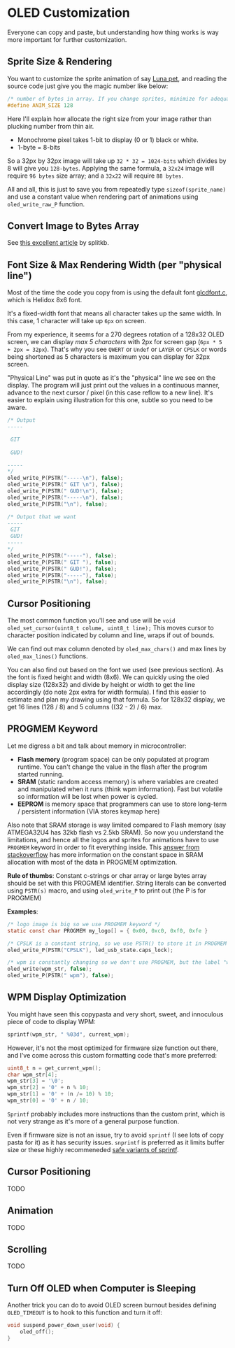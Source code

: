 # OLED Customization

Everyone can copy and paste, but understanding how thing works is way more important for further customization.

## Sprite Size & Rendering

You want to customize the sprite animation of say [Luna pet](https://www.reddit.com/r/olkb/comments/lmtgxc/introducing_luna_the_qmk_keyboard_pet/), and reading the source code just give you the magic number like below:

```c
/* number of bytes in array. If you change sprites, minimize for adequate firmware size. max is 1024 */
#define ANIM_SIZE 128           
```

Here I'll explain how allocate the right size from your image rather than plucking number from thin air.

* Monochrome pixel takes 1-bit to display (0 or 1) black or white.
* 1-byte = 8-bits

So a 32px by 32px image will take up `32 * 32 = 1024-bits` which divides by 8 will give you `128-bytes`. Applying the same formula, a `32x24` image will require `96 bytes` size array; and a `32x22` will require `88 bytes`.

All and all, this is just to save you from repeatedly type `sizeof(sprite_name)` and use a constant value when rendering part of animations using `oled_write_raw_P` function.

## Convert Image to Bytes Array

See [this excellent article](https://docs.splitkb.com/hc/en-us/articles/360013811280) by splitkb.

## Font Size & Max Rendering Width (per "physical line")

Most of the time the code you copy from is using the default font [glcdfont.c](https://github.com/qmk/qmk_firmware/blob/master/drivers/oled/glcdfont.c), which is Helidox 8x6 font.

It's a fixed-width font that means all character takes up the same width. In this case, 1 character will take up `6px` on screen.

From my experience, it seems for a 270 degrees rotation of a 128x32 OLED screen, we can display *max 5 characters* with 2px for screen gap (`6px * 5 + 2px = 32px`). That's why you see `QWERT` or `Undef` or `LAYER` or `CPSLK` or words being shortened as 5 characters is maximum you can display for 32px screen.

"Physical Line" was put in quote as it's the "physical" line we see on the display. The program will just print out the values in a continuous manner, advance to the next cursor / pixel (in this case reflow to a new line). It's easier to explain using illustration for this one, subtle so you need to be aware.

```c
/* Output 
-----

 GIT
 
 GUD!

-----
*/
oled_write_P(PSTR("-----\n"), false);
oled_write_P(PSTR(" GIT \n"), false);
oled_write_P(PSTR(" GUD!\n"), false);
oled_write_P(PSTR("-----\n"), false);
oled_write_P(PSTR("\n"), false);
```

```c
/* Output that we want
-----
 GIT
 GUD!
-----
*/
oled_write_P(PSTR("-----"), false);
oled_write_P(PSTR(" GIT "), false);
oled_write_P(PSTR(" GUD!"), false);
oled_write_P(PSTR("-----"), false);
oled_write_P(PSTR("\n"), false);
```

## Cursor Positioning

The most common function you'll see and use will be `void oled_set_cursor(uint8_t colume, uint8_t line);` This moves cursor to character position indicated by column and line, wraps if out of bounds. 

We can find out max column denoted by `oled_max_chars()` and max lines by `oled_max_lines()` functions.

You can also find out based on the font we used (see previous section). As the font is fixed height and width (8x6). We can quickly using the oled display size (128x32) and divide by height or width to get the line accordingly (do note 2px extra for width formula). I find this easier to estimate and plan my drawing using that formula. So for 128x32 display, we get 16 lines (128 / 8) and 5 columns ((32 - 2) / 6) max.

## PROGMEM Keyword

Let me digress a bit and talk about memory in microcontroller:
- **Flash memory** (program space) can be only populated at program runtime. You can't change the value in the flash after the program started running.
- **SRAM** (static random access memory) is where variables are created and manipulated when it runs (think wpm information). Fast but volatile so information will be lost when power is cycled.
- **EEPROM** is memory space that programmers can use to store long-term / persistent information (VIA stores keymap here)

Also note that SRAM storage is way limited compared to Flash memory (say ATMEGA32U4 has 32kb flash vs 2.5kb SRAM). So now you understand the limitations, and hence all the logos and sprites for animations have to use `PROGMEM` keyword in order to fit everything inside. This [answer from stackoverflow](https://arduino.stackexchange.com/a/52611) has more information on the constant space in SRAM allocation with most of the data in PROGMEM optimization.

**Rule of thumbs**: Constant c-strings or char array or large bytes array should be set with this PROGMEM identifier. String literals can be converted using `PSTR(s)` macro, and using `oled_write_P` to print out (the P is for PROGMEM)

**Examples**:

```c
/* logo image is big so we use PROGMEM keyword */
static const char PROGMEM my_logo[] = { 0x00, 0xc0, 0xf0, 0xfe }

/* CPSLK is a constant string, so we use PSTR() to store it in PROGMEM */
oled_write_P(PSTR("CPSLK"), led_usb_state.caps_lock);

/* wpm is constantly changing so we don't use PROGMEM, but the label "wpm" is */
oled_write(wpm_str, false);
oled_write_P(PSTR(" wpm"), false);
```

## WPM Display Optimization

You might have seen this copypasta and very short, sweet, and innoculous piece of code to display WPM:

```c
sprintf(wpm_str, " %03d", current_wpm);
```

However, it's not the most optimized for firmware size function out there, and I've come across this custom formatting code that's more preferred:

```c
uint8_t n = get_current_wpm();
char wpm_str[4];
wpm_str[3] = '\0';
wpm_str[2] = '0' + n % 10;
wpm_str[1] = '0' + (n /= 10) % 10;
wpm_str[0] = '0' + n / 10;
```

`Sprintf` probably includes more instructions than the custom print, which is not very strange as it's more of a general purpose function. 

Even if firmware size is not an issue, try to avoid `sprintf` (I see lots of copy pasta for it) as it has security issues. `snprintf` is preferred as it limits buffer size or these highly recommeneded [safe variants of sprintf](https://docs.microsoft.com/en-us/cpp/c-runtime-library/reference/snprintf-s-snprintf-s-l-snwprintf-s-snwprintf-s-l`).


## Cursor Positioning
TODO

## Animation
TODO

## Scrolling
TODO

## Turn Off OLED when Computer is Sleeping

Another trick you can do to avoid OLED screen burnout besides defining `OLED_TIMEOUT` is to hook to this function and turn it off:

```c
void suspend_power_down_user(void) {
    oled_off();
}
```
